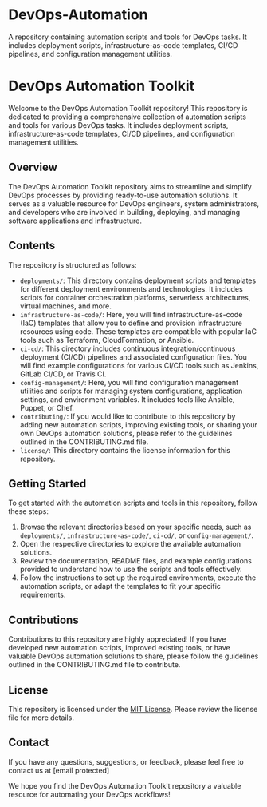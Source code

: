 # DevOps-Automation
A repository containing automation scripts and tools for DevOps tasks. It includes deployment scripts, infrastructure-as-code templates, CI/CD pipelines, and configuration management utilities.


# DevOps Automation Toolkit

Welcome to the DevOps Automation Toolkit repository! This repository is dedicated to providing a comprehensive collection of automation scripts and tools for various DevOps tasks. It includes deployment scripts, infrastructure-as-code templates, CI/CD pipelines, and configuration management utilities.

## Overview

The DevOps Automation Toolkit repository aims to streamline and simplify DevOps processes by providing ready-to-use automation solutions. It serves as a valuable resource for DevOps engineers, system administrators, and developers who are involved in building, deploying, and managing software applications and infrastructure.

## Contents

The repository is structured as follows:

- `deployments/`: This directory contains deployment scripts and templates for different deployment environments and technologies. It includes scripts for container orchestration platforms, serverless architectures, virtual machines, and more.
- `infrastructure-as-code/`: Here, you will find infrastructure-as-code (IaC) templates that allow you to define and provision infrastructure resources using code. These templates are compatible with popular IaC tools such as Terraform, CloudFormation, or Ansible.
- `ci-cd/`: This directory includes continuous integration/continuous deployment (CI/CD) pipelines and associated configuration files. You will find example configurations for various CI/CD tools such as Jenkins, GitLab CI/CD, or Travis CI.
- `config-management/`: Here, you will find configuration management utilities and scripts for managing system configurations, application settings, and environment variables. It includes tools like Ansible, Puppet, or Chef.
- `contributing/`: If you would like to contribute to this repository by adding new automation scripts, improving existing tools, or sharing your own DevOps automation solutions, please refer to the guidelines outlined in the CONTRIBUTING.md file.
- `license/`: This directory contains the license information for this repository.

## Getting Started

To get started with the automation scripts and tools in this repository, follow these steps:

1. Browse the relevant directories based on your specific needs, such as `deployments/`, `infrastructure-as-code/`, `ci-cd/`, or `config-management/`.
2. Open the respective directories to explore the available automation solutions.
3. Review the documentation, README files, and example configurations provided to understand how to use the scripts and tools effectively.
4. Follow the instructions to set up the required environments, execute the automation scripts, or adapt the templates to fit your specific requirements.

## Contributions

Contributions to this repository are highly appreciated! If you have developed new automation scripts, improved existing tools, or have valuable DevOps automation solutions to share, please follow the guidelines outlined in the CONTRIBUTING.md file to contribute.

## License

This repository is licensed under the [MIT License](license/LICENSE.md). Please review the license file for more details.

## Contact

If you have any questions, suggestions, or feedback, please feel free to contact us at [email protected]

We hope you find the DevOps Automation Toolkit repository a valuable resource for automating your DevOps workflows!
